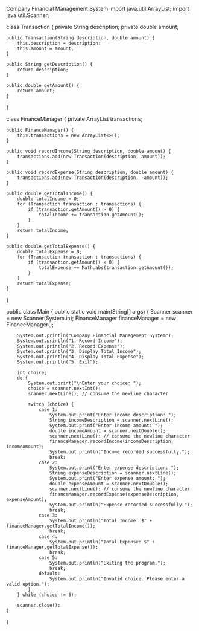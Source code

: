 Company Financial Management System
import java.util.ArrayList;
import java.util.Scanner;

class Transaction {
    private String description;
    private double amount;

    public Transaction(String description, double amount) {
        this.description = description;
        this.amount = amount;
    }

    public String getDescription() {
        return description;
    }

    public double getAmount() {
        return amount;
    }
}

class FinanceManager {
    private ArrayList<Transaction> transactions;

    public FinanceManager() {
        this.transactions = new ArrayList<>();
    }

    public void recordIncome(String description, double amount) {
        transactions.add(new Transaction(description, amount));
    }

    public void recordExpense(String description, double amount) {
        transactions.add(new Transaction(description, -amount));
    }

    public double getTotalIncome() {
        double totalIncome = 0;
        for (Transaction transaction : transactions) {
            if (transaction.getAmount() > 0) {
                totalIncome += transaction.getAmount();
            }
        }
        return totalIncome;
    }

    public double getTotalExpense() {
        double totalExpense = 0;
        for (Transaction transaction : transactions) {
            if (transaction.getAmount() < 0) {
                totalExpense += Math.abs(transaction.getAmount());
            }
        }
        return totalExpense;
    }
}

public class Main {
    public static void main(String[] args) {
        Scanner scanner = new Scanner(System.in);
        FinanceManager financeManager = new FinanceManager();

        System.out.println("Company Financial Management System");
        System.out.println("1. Record Income");
        System.out.println("2. Record Expense");
        System.out.println("3. Display Total Income");
        System.out.println("4. Display Total Expense");
        System.out.println("5. Exit");

        int choice;
        do {
            System.out.print("\nEnter your choice: ");
            choice = scanner.nextInt();
            scanner.nextLine(); // consume the newline character

            switch (choice) {
                case 1:
                    System.out.print("Enter income description: ");
                    String incomeDescription = scanner.nextLine();
                    System.out.print("Enter income amount: ");
                    double incomeAmount = scanner.nextDouble();
                    scanner.nextLine(); // consume the newline character
                    financeManager.recordIncome(incomeDescription, incomeAmount);
                    System.out.println("Income recorded successfully.");
                    break;
                case 2:
                    System.out.print("Enter expense description: ");
                    String expenseDescription = scanner.nextLine();
                    System.out.print("Enter expense amount: ");
                    double expenseAmount = scanner.nextDouble();
                    scanner.nextLine(); // consume the newline character
                    financeManager.recordExpense(expenseDescription, expenseAmount);
                    System.out.println("Expense recorded successfully.");
                    break;
                case 3:
                    System.out.println("Total Income: $" + financeManager.getTotalIncome());
                    break;
                case 4:
                    System.out.println("Total Expense: $" + financeManager.getTotalExpense());
                    break;
                case 5:
                    System.out.println("Exiting the program.");
                    break;
                default:
                    System.out.println("Invalid choice. Please enter a valid option.");
            }
        } while (choice != 5);

        scanner.close();
    }
}

